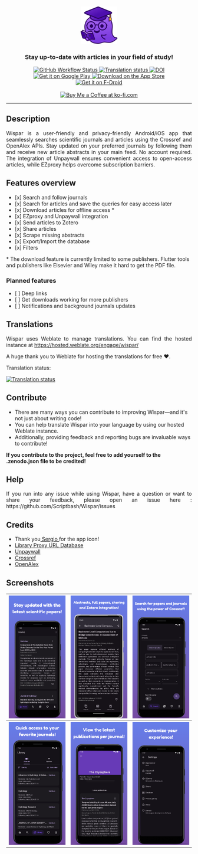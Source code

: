 <p align="center">
<img alt="Wispar" src= "https://github.com/Scriptbash/Wispar/blob/main/assets/icon/icon.png?raw=true" width="100">
</p>
<h3 align="center">Stay up-to-date with articles in your field of study!</h3>
<p align="center">
<a href="https://github.com/Scriptbash/Wispar/actions/workflows/build.yml">
    <img alt="GitHub Workflow Status" src="https://github.com/Scriptbash/Wispar/actions/workflows/build.yml/badge.svg">
</a>
<a href="https://hosted.weblate.org/engage/wispar/">
<img src="https://hosted.weblate.org/widget/wispar/svg-badge.svg" alt="Translation status" />
</a>
<a href="https://doi.org/10.5281/zenodo.14901602"><img src="https://zenodo.org/badge/732206774.svg" alt="DOI"></a>
</br>
<a href="https://play.google.com/store/apps/details?id=app.wispar.wispar" target="_blank">
  <img src="https://upload.wikimedia.org/wikipedia/commons/7/78/Google_Play_Store_badge_EN.svg" alt="Get it on Google Play" height="50"/>
</a>
<a href="https://apps.apple.com/us/app/wispar/id6741366984" target="_blank">
  <img src="https://developer.apple.com/assets/elements/badges/download-on-the-app-store.svg" alt="Download on the App Store"height="50">
</a>
</br>
<a href="https://f-droid.org/packages/app.wispar.wispar">
    <img src="https://f-droid.org/badge/get-it-on.png"
    alt="Get it on F-Droid"
    height="80">
</a>
</br></br>
<a href='https://ko-fi.com/A0A6ME7SJ' target='_blank'><img height='36' style='border:0px;height:36px;' src='https://storage.ko-fi.com/cdn/kofi5.png?v=6' border='0' alt='Buy Me a Coffee at ko-fi.com' /></a>
</p>

---

## Description
<p align="justify">
Wispar is a user-friendly and privacy-friendly Android/iOS app that seamlessly searches scientific journals and articles using the Crossref and OpenAlex APIs. Stay updated on your preferred journals by following them and receive new article abstracts in your main feed. No account required. The integration of Unpaywall ensures convenient access to open-access articles, while EZproxy helps overcome subscription barriers.  
</p>

## Features overview
<ul>
    <li> [x] Search and follow journals</li>
    <li> [x] Search for articles and save the queries for easy access later</li>
    <li> [x] Download articles for offline access *</li>
    <li> [x] EZproxy and Unpaywall integration</li>
    <li> [x] Send articles to Zotero</li>
    <li> [x] Share articles</li>
    <li> [x] Scrape missing abstracts</li>
    <li> [x] Export/Import the database</li>
    <li> [x] Filters</li>
</ul>
* The download feature is currently limited to some publishers. Flutter tools and publishers like Elsevier and Wiley make it hard to get the PDF file.

### Planned features
<ul>
    <li> [ ] Deep links</li>
    <li> [ ] Get downloads working for more publishers</li>
    <li> [ ] Notifications and background journals updates</li> 
</ul>
</ul>

## Translations

<p align ="justify">
Wispar uses Weblate to manage translations. You can find the hosted instance at <a href="https://hosted.weblate.org/engage/wispar/">https://hosted.weblate.org/engage/wispar/</a>

A huge thank you to Weblate for hosting the translations for free :heart:.

Translation status:
</p>
<a href="https://hosted.weblate.org/engage/wispar/">
<img src="https://hosted.weblate.org/widget/wispar/multi-auto.svg" alt="Translation status" />
</a>

## Contribute
<p align ="justify">
    <ul>
        <li>There are many ways you can contribute to improving Wispar—and it's not just about writing code!</li>
        <li>You can help translate Wispar into your language by using our hosted Weblate instance.</li>
        <li>Additionally, providing feedback and reporting bugs are invaluable ways to contribute!</li>
    </ul>
    <b>If you contribute to the project, feel free to add yourself to the .zenodo.json file to be credited!</b>
</p>


## Help
<p align ="justify">
If you run into any issue while using Wispar, have a question or want to share your feedback, please open an issue here : https://github.com/Scriptbash/Wispar/issues
</p>

## Credits
<ul>
    <li>Thank you<a href="https://github.com/reds2401" target='_blank'> Sergio </a>for the app icon!</li>
    <li><a href="https://libproxy-db.org/" target='_blank'>Library Proxy URL Database</a></li>
    <li><a href="https://unpaywall.org/" target='_blank'>Unpaywall</a></li>
    <li><a href="https://www.crossref.org/" target='_blank'>Crossref</a></li>
    <li><a href="https://openalex.org/" target='_blank'>OpenAlex</a></li>
</ul>

## Screenshots



| ![Feed](android/fastlane/metadata/android/en-US/images/phoneScreenshots/1_en-US.png) | ![Abstract](android/fastlane/metadata/android/en-US/images/phoneScreenshots/2_en-US.png) | ![Search](android/fastlane/metadata/android/en-US/images/phoneScreenshots/3_en-US.png) |
|---|---|---|
| ![Journal latest publications](android/fastlane/metadata/android/en-US/images/phoneScreenshots/4_en-US.png) | ![JournalDetails](android/fastlane/metadata/android/en-US/images/phoneScreenshots/6_en-US.png) | ![Settings](android/fastlane/metadata/android/en-US/images/phoneScreenshots/7_en-US.png) |
